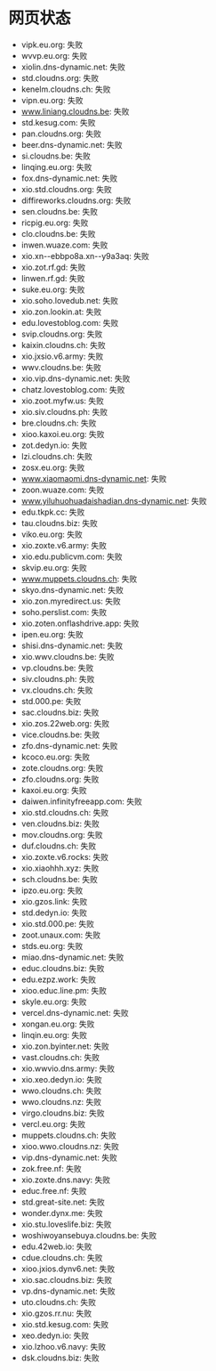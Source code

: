 # 网页状态
- vipk.eu.org: 失败
- wvvp.eu.org: 失败
- xiolin.dns-dynamic.net: 失败
- std.cloudns.org: 失败
- kenelm.cloudns.ch: 失败
- vipn.eu.org: 失败
- www.liniang.cloudns.be: 失败
- std.kesug.com: 失败
- pan.cloudns.org: 失败
- beer.dns-dynamic.net: 失败
- si.cloudns.be: 失败
- linqing.eu.org: 失败
- fox.dns-dynamic.net: 失败
- xio.std.cloudns.org: 失败
- diffireworks.cloudns.org: 失败
- sen.cloudns.be: 失败
- ricpig.eu.org: 失败
- clo.cloudns.be: 失败
- inwen.wuaze.com: 失败
- xio.xn--ebbpo8a.xn--y9a3aq: 失败
- xio.zot.rf.gd: 失败
- linwen.rf.gd: 失败
- suke.eu.org: 失败
- xio.soho.lovedub.net: 失败
- xio.zon.lookin.at: 失败
- edu.lovestoblog.com: 失败
- svip.cloudns.org: 失败
- kaixin.cloudns.ch: 失败
- xio.jxsio.v6.army: 失败
- wwv.cloudns.be: 失败
- xio.vip.dns-dynamic.net: 失败
- chatz.lovestoblog.com: 失败
- xio.zoot.myfw.us: 失败
- xio.siv.cloudns.ph: 失败
- bre.cloudns.ch: 失败
- xioo.kaxoi.eu.org: 失败
- zot.dedyn.io: 失败
- lzi.cloudns.ch: 失败
- zosx.eu.org: 失败
- www.xiaomaomi.dns-dynamic.net: 失败
- zoon.wuaze.com: 失败
- www.yiluhuohuadaishadian.dns-dynamic.net: 失败
- edu.tkpk.cc: 失败
- tau.cloudns.biz: 失败
- viko.eu.org: 失败
- xio.zoxte.v6.army: 失败
- xio.edu.publicvm.com: 失败
- skvip.eu.org: 失败
- www.muppets.cloudns.ch: 失败
- skyo.dns-dynamic.net: 失败
- xio.zon.myredirect.us: 失败
- soho.perslist.com: 失败
- xio.zoten.onflashdrive.app: 失败
- ipen.eu.org: 失败
- shisi.dns-dynamic.net: 失败
- xio.wwv.cloudns.be: 失败
- vp.cloudns.be: 失败
- siv.cloudns.ph: 失败
- vx.cloudns.ch: 失败
- std.000.pe: 失败
- sac.cloudns.biz: 失败
- xio.zos.22web.org: 失败
- vice.cloudns.be: 失败
- zfo.dns-dynamic.net: 失败
- kcoco.eu.org: 失败
- zote.cloudns.org: 失败
- zfo.cloudns.org: 失败
- kaxoi.eu.org: 失败
- daiwen.infinityfreeapp.com: 失败
- xio.std.cloudns.ch: 失败
- ven.cloudns.biz: 失败
- mov.cloudns.org: 失败
- duf.cloudns.ch: 失败
- xio.zoxte.v6.rocks: 失败
- xio.xiaohhh.xyz: 失败
- sch.cloudns.be: 失败
- ipzo.eu.org: 失败
- xio.gzos.link: 失败
- std.dedyn.io: 失败
- xio.std.000.pe: 失败
- zoot.unaux.com: 失败
- stds.eu.org: 失败
- miao.dns-dynamic.net: 失败
- educ.cloudns.biz: 失败
- edu.ezpz.work: 失败
- xioo.educ.line.pm: 失败
- skyle.eu.org: 失败
- vercel.dns-dynamic.net: 失败
- xongan.eu.org: 失败
- linqin.eu.org: 失败
- xio.zon.byinter.net: 失败
- vast.cloudns.ch: 失败
- xio.wwvio.dns.army: 失败
- xio.xeo.dedyn.io: 失败
- wwo.cloudns.ch: 失败
- wwo.cloudns.nz: 失败
- virgo.cloudns.biz: 失败
- vercl.eu.org: 失败
- muppets.cloudns.ch: 失败
- xioo.wwo.cloudns.nz: 失败
- vip.dns-dynamic.net: 失败
- zok.free.nf: 失败
- xio.zoxte.dns.navy: 失败
- educ.free.nf: 失败
- std.great-site.net: 失败
- wonder.dynx.me: 失败
- xio.stu.loveslife.biz: 失败
- woshiwoyansebuya.cloudns.be: 失败
- edu.42web.io: 失败
- cdue.cloudns.ch: 失败
- xioo.jxios.dynv6.net: 失败
- xio.sac.cloudns.biz: 失败
- vp.dns-dynamic.net: 失败
- uto.cloudns.ch: 失败
- xio.gzos.rr.nu: 失败
- xio.std.kesug.com: 失败
- xeo.dedyn.io: 失败
- xio.lzhoo.v6.navy: 失败
- dsk.cloudns.biz: 失败
